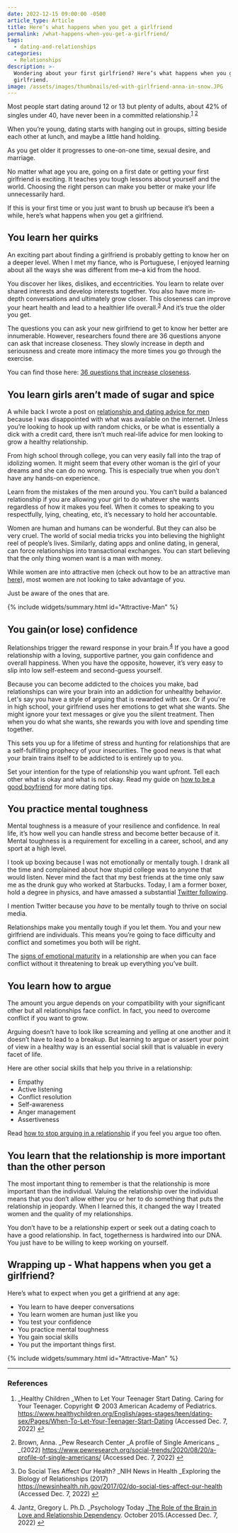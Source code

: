 ```yaml
---
date: 2022-12-15 09:00:00 -0500
article_type: Article
title: Here’s what happens when you get a girlfriend
permalink: /what-happens-when-you-get-a-girlfriend/
tags:
  - dating-and-relationships
categories:
  - Relationships
description: >-
  Wondering about your first girlfriend? Here’s what happens when you get a
  girlfriend.
image: /assets/images/thumbnails/ed-with-girlfriend-anna-in-snow.JPG
---
```

Most people start dating around 12 or 13 but plenty of adults, about 42% of singles under 40, have never been in a committed relationship.<sup><a class="footnote" rel="footnote" href="#fn:1">1</a></sup> <sup><a class="footnote" rel="footnote" href="#fn:2">2</a></sup>

When you’re young, dating starts with hanging out in groups, sitting beside each other at lunch, and maybe a little hand holding.

As you get older it progresses to one-on-one time, sexual desire, and marriage.

No matter what age you are, going on a first date or getting your first girlfriend is exciting. It teaches you tough lessons about yourself and the world. Choosing the right person can make you better or make your life unnecessarily hard.

If this is your first time or you just want to brush up because it’s been a while, here’s what happens when you get a girlfriend.

## You learn her quirks

An exciting part about finding a girlfriend is probably getting to know her on a deeper level. When I met my fiance, who is Portuguese, I enjoyed learning about all the ways she was different from me–a kid from the hood.

You discover her likes, dislikes, and eccentricities. You learn to relate over shared interests and develop interests together. You also have more in-depth conversations and ultimately grow closer. This closeness can improve your heart health and lead to a healthier life overall.<sup><a class="footnote" rel="footnote" href="#fn:3">3</a></sup> And it’s true the older you get.

The questions you can ask your new girlfriend to get to know her better are innumerable. However, researchers found there are 36 questions anyone can ask that increase closeness. They slowly increase in depth and seriousness and create more intimacy the more times you go through the exercise.

You can find those here: [36 questions that increase closeness](https://ggia.berkeley.edu/practice/36_questions_for_increasing_closeness).

## You learn girls aren’t made of sugar and spice

A while back I wrote a post on [relationship and dating advice for men](https://edlatimore.com/relationship-advice/) because I was disappointed with what was available on the internet. Unless you’re looking to hook up with random chicks, or be what is essentially a dick with a credit card, there isn’t much real-life advice for men looking to grow a healthy relationship.

From high school through college, you can very easily fall into the trap of idolizing women. It might seem that every other woman is the girl of your dreams and she can do no wrong. This is especially true when you don't have any hands-on experience.

Learn from the mistakes of the men around you. You can’t build a balanced relationship if you are allowing your girl to do whatever she wants regardless of how it makes you feel. When it comes to speaking to you respectfully, lying, cheating, etc, it’s necessary to hold her accountable.

Women are human and humans can be wonderful. But they can also be very cruel. The world of social media tricks you into believing the highlight reel of people’s lives. Similarly, dating apps and online dating, in general, can force relationships into transactional exchanges. You can start believing that the only thing women want is a man with money.

While women are into attractive men (check out how to be an attractive man [here](https://edlatimore.com/how-to-be-an-attractive-man/)), most women are not looking to take advantage of you.

Just be aware of the ones that are.

{% include widgets/summary.html id="Attractive-Man" %}

## You gain(or lose) confidence

Relationships trigger the reward response in your brain.<sup><a class="footnote" rel="footnote" href="#fn:4">4</a></sup> If you have a good relationship with a loving, supportive partner, you gain confidence and overall happiness. When you have the opposite, however, it’s very easy to slip into low self-esteem and second-guess yourself.

Because you can become addicted to the choices you make, bad relationships can wire your brain into an addiction for unhealthy behavior. Let's say you have a style of arguing that is rewarded with sex. Or if you're in high school, your girlfriend uses her emotions to get what she wants. She might ignore your text messages or give you the silent treatment. Then when you do what she wants, she rewards you with love and spending time together.

This sets you up for a lifetime of stress and hunting for relationships that are a self-fulfilling prophecy of your insecurities. The good news is that what your brain trains itself to be addicted to is entirely up to you.

Set your intention for the type of relationship you want upfront. Tell each other what is okay and what is not okay. Read my guide on [how to be a good boyfriend](https://edlatimore.com/how-to-be-a-good-boyfriend/) for more dating tips.

## You practice mental toughness

Mental toughness is a measure of your resilience and confidence. In real life, it’s how well you can handle stress and become better because of it. Mental toughness is a requirement for excelling in a career, school, and any sport at a high level.

I took up boxing because I was not emotionally or mentally tough. I drank all the time and complained about how stupid college was to anyone that would listen. Never mind the fact that my best friends at the time only saw me as the drunk guy who worked at Starbucks. Today, I am a former boxer, hold a degree in physics, and have amassed a substantial [Twitter following](https://twitter.com/EdLatimore).

I mention Twitter because you *have* to be mentally tough to thrive on social media.

Relationships make you mentally tough if you let them. You and your new girlfriend are individuals. This means you’re going to face difficulty and conflict and sometimes you both will be right.

The [signs of emotional maturity](https://edlatimore.com/signs-of-maturity/) in a relationship are when you can face conflict without it threatening to break up everything you’ve built.

## You learn how to argue

The amount you argue depends on your compatibility with your significant other but all relationships face conflict. In fact, you need to overcome conflict if you want to grow.

Arguing doesn’t have to look like screaming and yelling at one another and it doesn’t have to lead to a breakup. But learning to argue or assert your point of view in a healthy way is an essential social skill that is valuable in every facet of life.

Here are other social skills that help you thrive in a relationship:

* Empathy
* Active listening
* Conflict resolution
* Self-awareness
* Anger management
* Assertiveness

Read [how to stop arguing in a relationship](https://docs.google.com/document/d/15i6pIrTP5P0BuIGfsYwYPPGFsHF1KfSTx2tykQ2hCDY/edit) if you feel you argue too often.

## You learn that the relationship is more important than the other person

The most important thing to remember is that the relationship is more important than the individual. Valuing the relationship over the individual means that you don’t allow either you or her to do something that puts the relationship in jeopardy. When I learned this, it changed the way I treated women and the quality of my relationships.

You don’t have to be a relationship expert or seek out a dating coach to have a good relationship. In fact, togetherness is hardwired into our DNA. You just have to be willing to keep working on yourself.

## Wrapping up - What happens when you get a girlfriend?

Here’s what to expect when you get a girlfriend at any age:

* You learn to have deeper conversations
* You learn women are human just like you
* You test your confidence
* You practice mental toughness
* You gain social skills
* You put the important things first.

{% include widgets/summary.html id="Attractive-Man" %}

---

### References

<div class="footnotes"><ol><li><p>_Healthy Children _When to Let Your Teenager Start Dating. Caring for Your Teenager. Copyright © 2003 American Academy of Pediatrics. <a href="https://www.healthychildren.org/English/ages-stages/teen/dating-sex/Pages/When-To-Let-Your-Teenager-Start-Dating">https://www.healthychildren.org/English/ages-stages/teen/dating-sex/Pages/When-To-Let-Your-Teenager-Start-Dating</a> (Accessed Dec. 7, 2022)&nbsp;<a class="reversefootnote" href="#fnref:1">↩</a></p></li><li><p>Brown, Anna. _Pew Research Center _A profile of Single Americans _ _(2022) <a href="https://www.pewresearch.org/social-trends/2020/08/20/a-profile-of-single-americans/">https://www.pewresearch.org/social-trends/2020/08/20/a-profile-of-single-americans/</a> (Accessed Dec. 7, 2022)&nbsp;<a class="reversefootnote" href="#fnref:2">↩</a></p></li><li><p>Do Social Ties Affect Our Health? _NIH News in Health _Exploring the Biology of Relationships (2017) <a href="https://newsinhealth.nih.gov/2017/02/do-social-ties-affect-our-health">https://newsinhealth.nih.gov/2017/02/do-social-ties-affect-our-health</a> (Accessed Dec. 7, 2022)&nbsp;<a class="reversefootnote" href="#fnref:3">↩</a></p></li><li><p>Jantz, Gregory L. Ph.D. _Psychology Today _<a href="https://www.psychologytoday.com/us/blog/hope-relationships/201510/the-role-the-brain-in-love-and-relationship-dependency#:~:text=Being%20in%20a%20relationship%20triggers,a%20powerful%20pull%20toward%20relationships">The Role of the Brain in Love and Relationship Dependency</a>. October 2015.(Accessed Dec. 7, 2022)&nbsp;<a class="reversefootnote" href="#fnref:4">↩</a></p></li></ol></div>